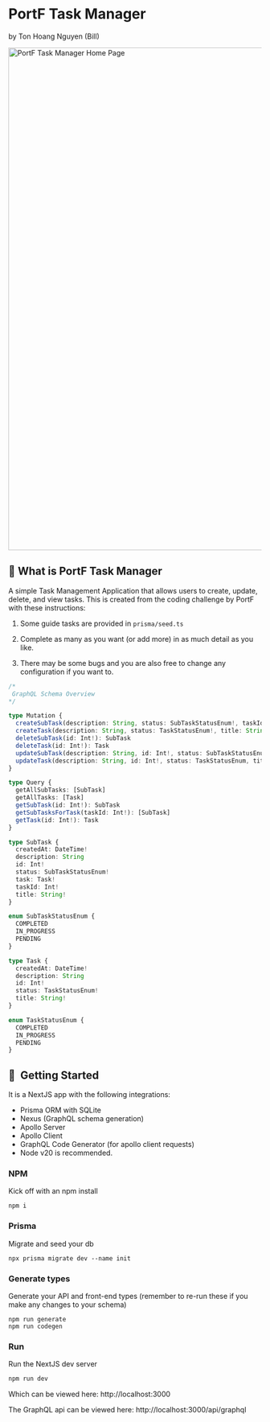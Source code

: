 # PortF Task Manager
by Ton Hoang Nguyen (Bill)

<img width="1000" alt="PortF Task Manager Home Page" src="https://github.com/HahaBill/portf-task-manager-bill/assets/32552798/2e8fd584-2c4c-4379-b4c6-017a14f56e88">


## 📄 What is PortF Task Manager

A simple Task Management Application that allows users to create, update, delete, and view tasks. This is created from the coding challenge by PortF with these instructions:

1. Some guide tasks are provided in `prisma/seed.ts`

2. Complete as many as you want (or add more) in as much detail as you like.

3. There may be some bugs and you are also free to change any configuration if you want to.

```typescript
/*
 GraphQL Schema Overview
*/

type Mutation {
  createSubTask(description: String, status: SubTaskStatusEnum!, taskId: Int!, title: String!): SubTask!
  createTask(description: String, status: TaskStatusEnum!, title: String!): Task!
  deleteSubTask(id: Int!): SubTask
  deleteTask(id: Int!): Task
  updateSubTask(description: String, id: Int!, status: SubTaskStatusEnum, title: String): SubTask
  updateTask(description: String, id: Int!, status: TaskStatusEnum, title: String): Task
}

type Query {
  getAllSubTasks: [SubTask]
  getAllTasks: [Task]
  getSubTask(id: Int!): SubTask
  getSubTasksForTask(taskId: Int!): [SubTask]
  getTask(id: Int!): Task
}

type SubTask {
  createdAt: DateTime!
  description: String
  id: Int!
  status: SubTaskStatusEnum!
  task: Task!
  taskId: Int!
  title: String!
}

enum SubTaskStatusEnum {
  COMPLETED
  IN_PROGRESS
  PENDING
}

type Task {
  createdAt: DateTime!
  description: String
  id: Int!
  status: TaskStatusEnum!
  title: String!
}

enum TaskStatusEnum {
  COMPLETED
  IN_PROGRESS
  PENDING
}

```


## 🚀  Getting Started

It is a NextJS app with the following integrations:

- Prisma ORM with SQLite
- Nexus (GraphQL schema generation)
- Apollo Server
- Apollo Client
- GraphQL Code Generator (for apollo client requests)
- Node v20 is recommended.

### NPM

Kick off with an npm install

```
npm i
```

### Prisma

Migrate and seed your db

```
npx prisma migrate dev --name init
```

### Generate types

Generate your API and front-end types (remember to re-run these if you make any changes to your schema)

```
npm run generate
npm run codegen
```

### Run

Run the NextJS dev server

```bash
npm run dev
```

Which can be viewed here: http://localhost:3000

The GraphQL api can be viewed here: http://localhost:3000/api/graphql
